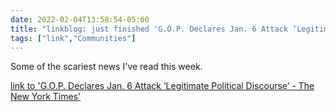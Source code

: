 ```yaml
---
date: 2022-02-04T13:58:54-05:00
title: "linkblog: just finished 'G.O.P. Declares Jan. 6 Attack ‘Legitimate Political Discourse’ - The New York Times'"
tags: ["link","Communities"]
---
```

Some of the scariest news I've read this week.
 
[link to 'G.O.P. Declares Jan. 6 Attack ‘Legitimate Political Discourse’ - The New York Times'](https://www.nytimes.com/2022/02/04/us/politics/republicans-jan-6-cheney-censure.html)
